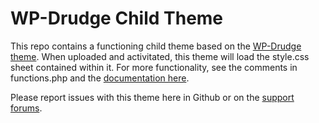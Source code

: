 # WP-Drudge Child Theme
This repo contains a functioning child theme based on the [WP-Drudge theme](http://wpdrudge.com). When uploaded and activitated, this theme will load the style.css sheet contained within it. For more functionality, see the comments in functions.php and the [documentation here](http://wpdrudge.com/docs/extending-wp-drudge/wordpress-child-theme).

Please report issues with this theme here in Github or on the [support forums](https://theproperweb.com/support/forum/wp-drudge/customization/).